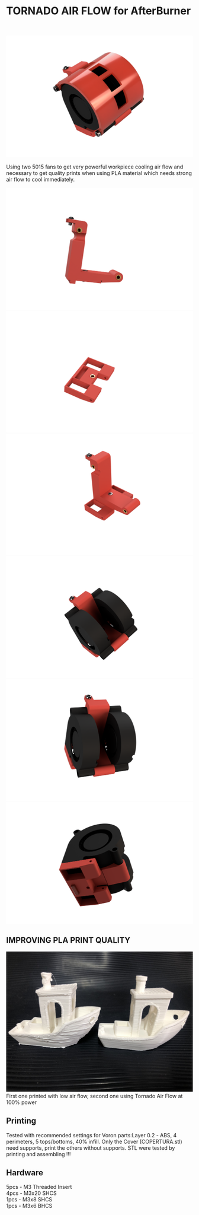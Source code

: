 <H1>TORNADO AIR FLOW for AfterBurner</H1><BR>
  
  ![Fan Side View](VORON2_v2.4_Assembly_2021-Oct-05_09-40-37AM-000_CustomizedView7330558810.png)
  
  Using two 5015 fans to get very powerful workpiece cooling air flow and necessary to get quality prints when using PLA material which needs strong air flow to cool immediately.
  
  ![one Side View](VORON2_v2.4_Assembly_2021-Oct-05_09-38-42AM-000_CustomizedView3324193497.png)
  ![one Side View](VORON2_v2.4_Assembly_2021-Oct-05_09-43-26AM-000_CustomizedView21683038362.png)
  ![one Side View](VORON2_v2.4_Assembly_2021-Oct-05_09-39-30AM-000_CustomizedView5963653453.png)
  ![one Side View](VORON2_v2.4_Assembly_2021-Oct-05_09-40-14AM-000_CustomizedView1894558037.png)
  ![one Side View](VORON2_v2.4_Assembly_2021-Oct-05_09-41-32AM-000_CustomizedView21229218298.png)
  ![one Side View](VORON2_v2.4_Assembly_2021-Oct-05_09-41-46AM-000_CustomizedView1155125900.png)
  
## IMPROVING PLA PRINT QUALITY
![one Side View](compare.jpg)
First one printed with low air flow, second one using Tornado Air Flow at 100% power
  
## Printing

Tested with recommended settings for Voron parts:Layer 0.2 - ABS, 4 perimeters, 5 tops/bottoms, 40% infill.
Only the Cover (COPERTURA.stl) need supports, print the others without supports.
STL were tested by printing and assembling !!!

  ## Hardware
  5pcs - M3 Threaded Insert<BR>
  4pcs - M3x20 SHCS<BR>
  1pcs - M3x8 SHCS<BR>
  1pcs - M3x6 BHCS<BR>
